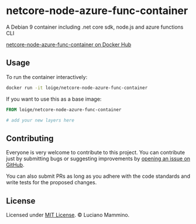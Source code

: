 # netcore-node-azure-func-container

A Debian 9 container including .net core sdk, node.js and azure functions CLI

[netcore-node-azure-func-container on Docker Hub](https://cloud.docker.com/repository/docker/loige/netcore-node-azure-func-container)


## Usage

To run the container interactively:

```bash
docker run -it loige/netcore-node-azure-func-container
```

If you want to use this as a base image:

```Dockerfile
FROM loige/netcore-node-azure-func-container

# add your new layers here
```


## Contributing

Everyone is very welcome to contribute to this project. You can contribute just by submitting bugs or
suggesting improvements by [opening an issue on GitHub](https://github.com/lmammino/netcore-node-azure-func-container/issues).

You can also submit PRs as long as you adhere with the code standards and write tests for the proposed changes.


## License

Licensed under [MIT License](LICENSE). © Luciano Mammino.

